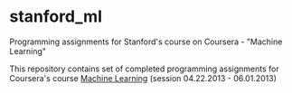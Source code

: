 stanford_ml
===========

Programming assignments for Stanford's course on Coursera - "Machine Learning"

This repository contains set of completed programming assignments for Coursera's course [Machine Learning](https://www.coursera.org/course/ml)
(session 04.22.2013 - 06.01.2013)
